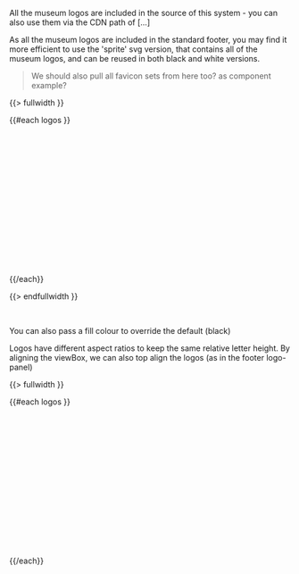 All the museum logos are included in the source of this system - you can also use them via the CDN path of [...]

As all the museum logos are included in the standard footer, you may find it more efficient to use the 'sprite' svg version, that contains all of the museum logos, and can be reused in both black and white versions.

> We should also pull all favicon sets from here too? as component example?

{{> fullwidth }}

<div class="Examplegrid">
{{#each logos }}
  <div class="Examplegrid__item " style="flex-basis: {{width}}px">
    <svg style="max-width: calc(100% - 2rem); height: auto; margin: 1rem"  width="{{ this.width }}" height="236">
      <use xlink:href="{{path '/assets/logos/sprite.symbol.svg'}}#{{ @key }}" />
    </svg>
  </div>
{{/each}}
</div>

{{> endfullwidth }}

&nbsp;

You can also pass a fill colour to override the default (black)

Logos have different aspect ratios to keep the same relative letter height.
By aligning the viewBox, we can also top align the logos (as in the footer logo-panel)

{{> fullwidth }}

<div class="u-grad-blue-purple Examplegrid Examplegrid--reversed">
{{#each logos }}
  <div class="Examplegrid__item " style="flex-basis: {{width}}px">
    <svg style="max-width: calc(100% - 2rem); height: auto; margin: 1rem" viewBox="0 0 {{ width }} {{ height }}" width="{{ width }}" height="236" preserveAspectRatio="xMinYMin meet"><use xlink:href="{{path '/assets/logos/sprite.symbol.svg'}}#{{ @key }}" fill="#fff"></use></svg>
  </div>
{{/each}}
</div>
